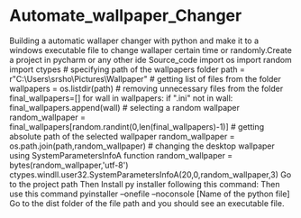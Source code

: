 # Automate_wallpaper_Changer
 Building a automatic wallaper changer with python and make it to a windows executable file to change wallaper certain time or randomly.Create a project in pycharm or any other ide Source_code import os import random import ctypes # specifying path of the wallpapers folder path = r"C:\Users\srsho\Pictures\Wallpaper" # getting list of files from the folder wallpapers = os.listdir(path) # removing unnecessary files from the folder final_wallpapers=[] for wall in wallpapers:   if ".ini" not in wall:      final_wallpapers.append(wall) # selecting a random wallpaper random_wallpaper = final_wallpapers[random.randint(0,len(final_wallpapers)-1)] # getting absolute path of the selected wallpaper random_wallpaper = os.path.join(path,random_wallpaper) # changing the desktop wallpaper using SystemParametersInfoA function random_wallpaper = bytes(random_wallpaper,'utf-8') ctypes.windll.user32.SystemParametersInfoA(20,0,random_wallpaper,3)  Go to the project path  Then Install py installer following this command:    Then use this command pyinstaller –onefile –noconsole [Name of the python file]  Go to the dist folder of the file path and you should see an executable file.
